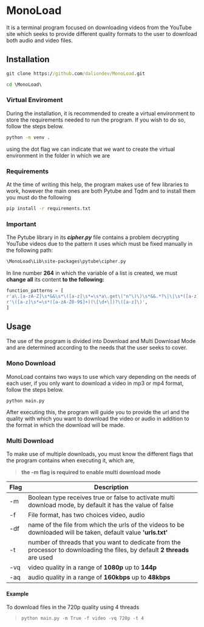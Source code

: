 # MonoLoad
It is a terminal program focused on downloading videos from the YouTube site which seeks to provide different quality formats to the user to download both audio and video files.

## Installation
```cmd
git clone https://github.com/daliondev/MonoLoad.git
```
```cmd
cd \MonoLoad\
```
### Virtual Enviroment
During the installation, it is recommended to create a virtual environment to store the requirements needed to run the program. If you wish to do so, follow the steps below.
```cmd
python -m venv .
```
using the dot flag we can indicate that we want to create the virtual environment in the folder in which we are

### Requirements
At the time of writing this help, the program makes use of few libraries to work, however the main ones are both Pytube and Tqdm and to install them you must do the following
```cmd
pip install -r requirements.txt
```
### Important 
The Pytube library in its ***cipher.py*** file contains a problem decrypting YouTube videos due to the pattern it uses which must be fixed manually in the following path:
```cmd
\MonoLoad\Lib\site-packages\pytube\cipher.py
```
In line number **264** in which the variable of a list is created, we must **change** **all** its content **to the following:**
```python
function_patterns = [
r'a\.[a-zA-Z]\s*&&\s*\([a-z]\s*=\s*a\.get\("n"\)\)\s*&&.*?\|\|\s*([a-z]+)',
r'\([a-z]\s*=\s*([a-zA-Z0-9$]+)(\[\d+\])?\([a-z]\)',
]
```
## Usage
The use of the program is divided into Download and Multi Download Mode and are determined according to the needs that the user seeks to cover.

### Mono Download
MonoLoad contains two ways to use which vary depending on the needs of each user, if you only want to download a video in mp3 or mp4 format, follow the steps below.

```cdm
python main.py
```

After executing this, the program will guide you to provide the url and the quality with which you want to download the video or audio in addition to the format in which the download will be made.

### Multi Download
To make use of multiple downloads, you must know the different flags that the program contains when executing it, which are, 

> **the -m flag is required to enable multi download mode**

|  Flag | Description |
|--|--|
| -m |Boolean type receives true or false to activate multi download mode, by default it has the value of false |
| -f | File format, has two choices video, audio |
| -df | name of the file from which the urls of the videos to be downloaded will be taken, default value **'urls.txt'** |
| -t | number of threads that you want to dedicate from the processor to downloading the files, by default **2 threads** are used|
| -vq | video quality in a range of **1080p** up to **144p**|
| -aq | audio quality in a range of **160kbps** up to **48kbps**|

#### Example
To download files in the 720p quality using 4 threads
> ```python main.py -m True -f video -vq 720p -t 4```

